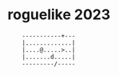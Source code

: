 # roguelike 2023

```
    -----------+---
    |.............|
    |....@.....>..|
    |.......d.....|
    ---------/-----
```
